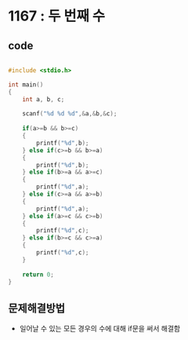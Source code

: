 # 1167 : 두 번째 수

## code
``` C

#include <stdio.h>

int main()
{
    int a, b, c;
    
    scanf("%d %d %d",&a,&b,&c);
    
    if(a>=b && b>=c)
    {
        printf("%d",b);
    } else if(c>=b && b>=a)
    {
        printf("%d",b);
    } else if(b>=a && a>=c)
    {
        printf("%d",a);
    } else if(c>=a && a>=b)
    {
        printf("%d",a);
    } else if(a>=c && c>=b)
    {
        printf("%d",c);
    } else if(b>=c && c>=a)
    {
        printf("%d",c);
    }
    
    return 0;
}
```

## 문제해결방법
* 일어날 수 있는 모든 경우의 수에 대해 if문을 써서 해결함
